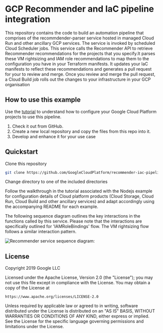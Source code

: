 # GCP Recommender and IaC pipeline integration

This repository contains the code to build an automation pipeline that comprises
of the recommdender-parser service hosted in managed Cloud Run and other ancillary
GCP services. The service is invoked by scheduled Cloud Scheduler jobs.
This service calls the Recommender API to retrieve Recommender recommendations
for the projects that you specify.It parses these VM rightsizing and IAM role
recommendations to map them to the configuration you have in your Terraform
manifests. It updates your IaC manifests to reflect these recommendations and
generates a pull request for your to review and merge.
Once you review and merge the pull request, a Cloud Build job rolls out the
changes to your infrastructure in your GCP organisation


## How to use this example

Use the [tutorial](https://cloud.google.com/recommender/docs/tutorial-iac) to understand how to configure
your Google Cloud Platform projects to use this pipeline.

1.  Check it out from GitHub.
2.  Create a new local repository and copy the files from this repo into it.
3.  Develop and enhance it for your use case

## Quickstart

Clone this repository

```sh
git clone https://github.com/GoogleCloudPlatform/recommender-iac-pipeline-nodejs-tutorial.git
```

Change directory to one of the included directories

Follow the walkthrough in the tutorial associated with the Nodejs example for
configuration details of Cloud platform products (Cloud Storage, Cloud Run, Cloud Build
and other ancillary services) and adapt accordingly using the accompanying README for
each example.

The following sequence diagram outlines the key interactions in the functions
called by this service. Please note that the interactions are specifically
outlined for 'IAMRoleBindings' flow. The VM rightsizing flow follows a similar
interaction pattern.

![Recommender service sequence diagram:](https://cloud.google.com/static/recommender/docs/images/iac-architecture.svg)


## License

Copyright 2019 Google LLC

Licensed under the Apache License, Version 2.0 (the "License"); you may not use
this file except in compliance with the License. You may obtain a copy of the
License at

    https://www.apache.org/licenses/LICENSE-2.0

Unless required by applicable law or agreed to in writing, software distributed
under the License is distributed on an "AS IS" BASIS, WITHOUT WARRANTIES OR
CONDITIONS OF ANY KIND, either express or implied. See the License for the
specific language governing permissions and limitations under the License.